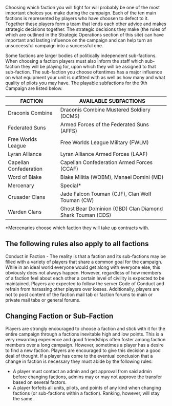 Choosing which faction you will fight for will probably be one of the most important choices you make during the campaign. Each of the ten main factions is represented by players who have choosen to defect to it. Together these players form a team that lends each other advice and makes strategic decisions together. The strategic decisions they make (the rules of which are outlined in the Strategic Operations section of this site) can have important and lasting influence on the campaign and can help turn an unsuccessful campaign into a successful one.

Some factions are larger bodies of politically independent sub-factions. When choosing a faction players must also inform the staff which sub-faction they will be playing for, upon which they will be assigned to that sub-faction. The sub-faction you choose oftentimes has a major influence on what equipment your unit is outfitted with as well as how many and what quality of pilots you may have. The playable subfactions for the 9th Campaign are listed below.

FACTION	| AVAILABLE SUBFACTIONS
--- | ---
Draconis Combine | Draconis Combine Mustered Soldiery (DCMS)
Federated Suns | Armed Forces of the Federated Suns (AFFS)
Free Worlds League | Free Worlds League Military (FWLM)
Lyran Alliance | Lyran Alliance Armed Forces (LAAF)
Capellan Confederation | Capellan Confederation Armed Forces (CCAF)
Word of Blake | Blake Militia (WOBM), Manaei Domini (MD)
Mercenary |	Special*
Crusader Clans |Jade Falcon Touman (CJF), Clan Wolf Touman (CW)
Warden Clans |Ghost Bear Dominion (GBD) Clan Diamond Shark Touman (CDS)
*Mercenaries choose which faction they will take up contracts with.

## The following rules also apply to all factions

Conduct in Faction - The reality is that a faction and its sub-factions may be filled with a variety of players that share a common goal for the campaign. While in an ideal world everyone would get along with everyone else, this obviously does not always happen. However, regardless of how members of a faction feel about each other a certain level of civility is expected to be maintained. Players are expected to follow the server Code of Conduct and refrain from harassing other players over losses. Additionally, players are not to post content of the faction mail tab or faction forums to main or private mail tabs or general forums.

## Changing Faction or Sub-Faction
Players are strongly encouraged to choose a faction and stick with it for the entire campaign through a factions inevitable high and low points. This is a very rewarding experience and good friendships often foster among faction members over a long campaign. However, sometimes a player has a desire to find a new faction. Players are encouraged to give this decision a good deal of thought. If a player has come to the eventual conclusion that a change in faction is necessary they must abide by the following rules:

* A player must contact an admin and get approval from said admin before changing factions, admins may or may not approve the transfer based on several factors.
* A player forfeits all units, pilots, and points of any kind when changing factions (or sub-factions within a faction). Ranking, however, will stay the same.

